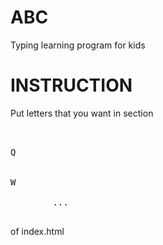 # ABC
Typing learning program for kids


# INSTRUCTION
Put letters that you want in section

<pre>
<div id="cont">
        <div class="letter move hidden">Q</div>
        <div class="letter move hidden">W</div>
        ...
</div>
</pre>

of index.html


